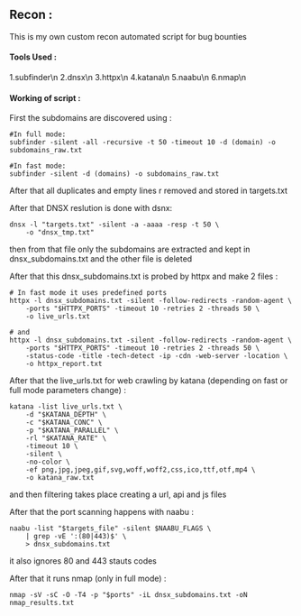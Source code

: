 ## Recon :
This is my own custom recon automated script for bug bounties

#### Tools Used :
1.subfinder\n
2.dnsx\n
3.httpx\n
4.katana\n
5.naabu\n
6.nmap\n


#### Working of script :
First the subdomains are discovered using :
```shell
#In full mode:
subfinder -silent -all -recursive -t 50 -timeout 10 -d (domain) -o subdomains_raw.txt

#In fast mode:
subfinder -silent -d (domains) -o subdomains_raw.txt
```

After that all duplicates and empty lines r removed and stored in targets.txt

After that DNSX reslution is done with dsnx:
```shell
dnsx -l "targets.txt" -silent -a -aaaa -resp -t 50 \
    -o "dnsx_tmp.txt"
```
then from that file only the subdomains are extracted and kept in dnsx_subdomains.txt and the other file is deleted

After that this dnsx_subdomains.txt is probed by httpx and make 2 files :
```shell
# In fast mode it uses predefined ports
httpx -l dnsx_subdomains.txt -silent -follow-redirects -random-agent \
    -ports "$HTTPX_PORTS" -timeout 10 -retries 2 -threads 50 \
    -o live_urls.txt

# and 
httpx -l dnsx_subdomains.txt -silent -follow-redirects -random-agent \
    -ports "$HTTPX_PORTS" -timeout 10 -retries 2 -threads 50 \
    -status-code -title -tech-detect -ip -cdn -web-server -location \
    -o httpx_report.txt
```

After that the live_urls.txt for web crawling by katana (depending on fast or full mode parameters change) :
```shell
katana -list live_urls.txt \
    -d "$KATANA_DEPTH" \
    -c "$KATANA_CONC" \
    -p "$KATANA_PARALLEL" \
    -rl "$KATANA_RATE" \
    -timeout 10 \
    -silent \
    -no-color \
    -ef png,jpg,jpeg,gif,svg,woff,woff2,css,ico,ttf,otf,mp4 \
    -o katana_raw.txt
```
and then filtering takes place creating a url, api and js files

After that the port scanning happens with naabu :
```shell
naabu -list "$targets_file" -silent $NAABU_FLAGS \
    | grep -vE ':(80|443)$' \
    > dnsx_subdomains.txt
```
it also ignores 80 and 443 stauts codes


After that it runs nmap (only in full mode) :
```shell
nmap -sV -sC -O -T4 -p "$ports" -iL dnsx_subdomains.txt -oN nmap_results.txt
```
